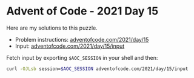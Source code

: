 # Advent of Code - 2021 Day 15
Here are my solutions to this puzzle.

* Problem instructions: [adventofcode.com/2021/day/15](https://adventofcode.com/2021/day/15)
* Input: [adventofcode.com/2021/day/15/input](https://adventofcode.com/2021/day/15/input)

Fetch input by exporting `$AOC_SESSION` in your shell and then:
```bash
curl -OJLsb session=$AOC_SESSION adventofcode.com/2021/day/15/input
```
